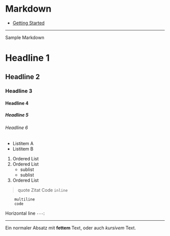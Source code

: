 # Markdown

- [Getting Started](https://docs.github.com/en/get-started/writing-on-github/getting-started-with-writing-and-formatting-on-github)

---

Sample Markdown

# Headline 1
## Headline 2
### Headline 3
#### Headline 4
##### Headline 5
###### Headline 6

- Listitem A
- Listitem B

1. Ordered List
1. Ordered List
    - sublist
    - sublist
1. Ordered List


> quote
> Zitat
Code `inline`

``` 
    multiline
    code
```


Horizontal line `---`:

---

Ein normaler Absatz mit **fettem** Text, oder auch *kursivem* Text.